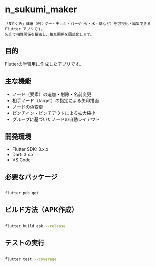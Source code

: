 # n_sukumi_maker
    「Nすくみ」構造（例：グー・チョキ・パーや 火・水・草など）を可視化・編集できる Flutter アプリです。
    矢印で相性関係を描画し、相互関係を図式化します。

## 目的
Flutterの学習用に作成したアプリです。

## 主な機能
- ノード（要素）の追加・削除・名前変更
- 相手ノード（target）の指定による矢印描画
- ノードの色変更
- ピンチイン・ピンチアウトによる拡大縮小
- グループに基づいたノードの自動レイアウト

## 開発環境

- Flutter SDK: 3.x.x
- Dart: 3.x.x
- VS Code

## 必要なパッケージ
```bash

flutter pub get
```
## ビルド方法（APK作成）

```bash

flutter build apk --release
```

## テストの実行

```bash

flutter test --coverage
```
